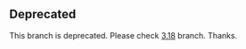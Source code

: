 ## Deprecated

This branch is deprecated. Please check [3.18](https://github.com/LinuxPanda/android_kernel_xiaomi_rosy/tree/3.18) branch. Thanks.
